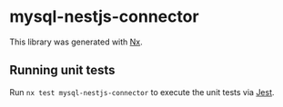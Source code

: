 # mysql-nestjs-connector

This library was generated with [Nx](https://nx.dev).

## Running unit tests

Run `nx test mysql-nestjs-connector` to execute the unit tests via [Jest](https://jestjs.io).
